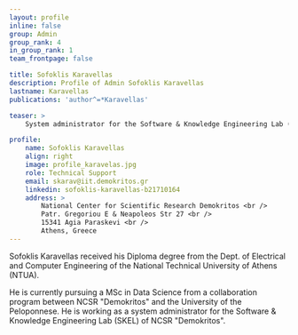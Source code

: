 ```yaml
---
layout: profile
inline: false
group: Admin
group_rank: 4
in_group_rank: 1 
team_frontpage: false

title: Sofoklis Karavellas
description: Profile of Admin Sofoklis Karavellas
lastname: Karavellas
publications: 'author^=*Karavellas'

teaser: >
    System administrator for the Software & Knowledge Engineering Lab (SKEL) of NCSR "Demokritos".

profile:
    name: Sofoklis Karavellas
    align: right
    image: profile_karavelas.jpg
    role: Technical Support
    email: skarav@iit.demokritos.gr
    linkedin: sofoklis-karavellas-b21710164
    address: >
        National Center for Scientific Research Demokritos <br />
        Patr. Gregoriou E & Neapoleos Str 27 <br /> 
        15341 Agia Paraskevi <br />
        Athens, Greece
---
```


Sofoklis Karavellas received his Diploma degree from the Dept. of Electrical and Computer Engineering of the National Technical University of Athens (NTUA). 

He is currently pursuing a MSc in Data Science from a collaboration program between NCSR "Demokritos" and the University of the Peloponnese. 
He is working as a system administrator for the Software & Knowledge Engineering Lab (SKEL) of NCSR "Demokritos".
